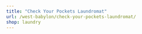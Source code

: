 ```yaml
---
title: "Check Your Pockets Laundromat"
url: /west-babylon/check-your-pockets-laundromat/
shop: laundry
---
```


